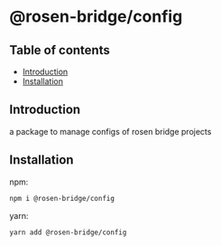 # @rosen-bridge/config

## Table of contents

- [Introduction](#introduction)
- [Installation](#installation)

## Introduction

a package to manage configs of rosen bridge projects

## Installation

npm:

```sh
npm i @rosen-bridge/config
```

yarn:

```sh
yarn add @rosen-bridge/config
```
